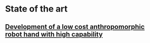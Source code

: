 # State of the art

## [Development of a low cost anthropomorphic robot hand with high capability](https://ieeexplore.ieee.org/document/6386063)
